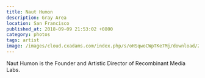 ```yaml
---
title: Naut Humon
description: Gray Area
location: San Francisco
published_at: 2018-09-09 21:53:02 +0800
category: photos
tags: artist
image: /images/cloud.cxadams.com/index.php/s/oHSqwoCWpTKe7Mj/download/20180726-1734_SanFrancisco_GrayArea_L1002596-0.jpg
---
```


Naut Humon is the Founder and Artistic Director of Recombinant Media Labs.

